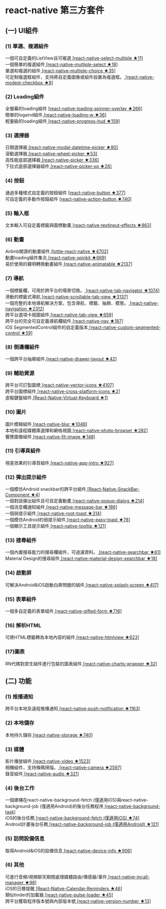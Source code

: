 # react-native 第三方套件 #

## (一) UI組件 ##
### (1) 單選、複選組件 ###
一個可自定義的ListView且可複選[ [react-native-select-multiple ★11] ](https://github.com/tableflip/react-native-select-multiple) </br>
一個簡單的複選組件[ [react-native-multiple-select ★18] ](https://github.com/toystars/react-native-multiple-select)</br>
單選和複選的組件[ [react-native-multiple-choice ★35] ](https://github.com/d-a-n/react-native-multiple-choice)</br>
可定制複選框組件，支持將自定義圖像或組件設置為複選框。[ [react-native-modest-checkbox ★8] ](https://github.com/tiaanduplessis/react-native-modest-checkbox)

### (2) Loading組件 ###
全螢幕的loading組件 [ [react-native-loading-spinner-overlay ★266] ](https://github.com/niftylettuce/react-native-loading-spinner-overlay)</br>
簡單的logaind組件[ [react-native-loading-w ★36] ](https://github.com/wenxucheng/react-native-loading-w)</br>
輕量級的loading組件[ [react-native-progress-hud ★159]](https://github.com/naoufal/react-native-progress-hud)

### (3) 選擇器 ###
日期選擇器[ [react-native-modal-datetime-picker ★80] ](https://github.com/mmazzarolo/react-native-modal-datetime-picker)</br>
滾動選擇器[ [react-native-wheel-picker ★53] ](https://github.com/lesliesam/react-native-wheel-picker)</br>
高性能底部選擇器[ [react-native-picker ★336] ](https://github.com/beefe/react-native-picker)</br>
下拉式底部選擇器組件[ [react-native-picker-xg ★26] ](https://github.com/xgfe/react-native-picker-xg)

### (4) 按鈕 ###
通過多種樣式自定義的按鈕組件 [ [react-native-button ★377] ](https://github.com/APSL/react-native-button)</br>
可自定義的多動作按鈕組件 [ [react-native-action-button ★740] ](https://github.com/mastermoo/react-native-action-button)

### (5) 輸入框 ###
文本輸入可自定義標籤與圖標動畫[ [react-native-textinput-effects ★863] ](https://github.com/halilb/react-native-textinput-effects)

### (6) 動畫 ###
Airbnb開源的動畫組件[ [lottie-react-native ★4702] ](https://github.com/airbnb/lottie-react-native)</br>
動畫loading組件集合[ [react-native-spinkit ★669] ](https://github.com/maxs15/react-native-spinkit)</br>
易於使用的聲明轉換動畫組件[ [react-native-animatable ★2137] ](https://github.com/oblador/react-native-animatable)

### (7) 導航 ###
一個標籤欄，可用於跨平台的場景切換。[ [react-native-tab-navigator ★1074] ](https://github.com/exponent/react-native-tab-navigator)</br>
滑動的標籤式導航[ [react-native-scrollable-tab-view ★3137] ](https://github.com/skv-headless/react-native-scrollable-tab-view)</br>
一個完整的本地導航解決方案，包含導航、標籤、抽屜、模態。[ [react-native-navigation ★2312] ](https://github.com/wix/react-native-navigation)</br>
跨平台選項卡視圖組件[ [react-native-tab-view ★659] ](https://github.com/react-native-community/react-native-tab-view)</br>
跨平台的完全可自定義導航欄組件[ [react-native-nav ★187] ](https://github.com/jineshshah36/react-native-nav)</br>
iOS SegmentedControl組件的自定義版本[ [react-native-custom-segmented-control ★59] ](https://github.com/wix/react-native-custom-segmented-control)

### (8) 側邊欄組件 ###
一個跨平台抽屜組件[ [react-native-drawer-layout ★42] ](https://github.com/react-native-community/react-native-drawer-layout)

### (9) 輔助資源 ###
跨平台可訂製圖標[ [react-native-vector-icons ★4107] ](https://github.com/oblador/react-native-vector-icons)</br>
跨平台圖標組件[ [react-native-cross-platform-icons ★2] ](https://github.com/dwicao/react-native-cross-platform-icons)</br>
虛擬鍵盤組件[ [React-Native-Virtual-Keyboard ★1] ](https://github.com/nshaposhnik/React-Native-Virtual-Keyboard)

### (10) 圖片 ###
圖片模糊組件[ [react-native-blur ★1048] ](https://github.com/react-native-community/react-native-blur)</br>
本地和遠程媒體庫選擇和網格視圖[ [react-native-photo-browser ★282] ](https://github.com/halilb/react-native-photo-browser)</br>
響應圖像組件[ [react-native-fit-image ★148] ](https://github.com/huiseoul/react-native-fit-image)

### (11) 引導頁組件 ###
視差效果的引導頁組件[ [react-native-app-intro ★927] ](https://github.com/FuYaoDe/react-native-app-intro)

### (12) 彈出提示組件 ###
一個模仿Android snackbar的跨平台組件[ [React-Native-SnackBar-Component ★4] ](https://github.com/SiDevesh/React-Native-SnackBar-Component)</br>
一個對話彈出組件且可自定義動畫[ [react-native-popup-dialog ★214] ](https://github.com/jacklam718/react-native-popup-dialog)</br>
一個消息欄通知組件[ [react-native-message-bar ★186] ](https://github.com/KBLNY/react-native-message-bar)</br>
一個弱提示組件[ [react-native-root-toast ★314] ](https://github.com/magicismight/react-native-root-toast)</br> 
一個模仿Android的弱提示組件[ [react-native-easy-toast ★78] ](https://github.com/crazycodeboy/react-native-easy-toast)</br>
一個顯示工具提示組件[ [react-native-tooltip ★121] ](https://github.com/chirag04/react-native-tooltip)

### (13) 搜尋組件 ###
一個內置搜尋能力的搜尋欄組件，可過濾資料。[ [react-native-searchbar ★61] ](https://github.com/localz/react-native-searchbar)</br>
Material Design的搜尋組件[ [react-native-material-design-searchbar ★18] ](https://github.com/ananddayalan/react-native-material-design-searchbar)

### (14) 啟動屏 ###
可解決Android&iOS啟動白屏問題的組件[ [react-native-splash-screen ★417] ](https://github.com/crazycodeboy/react-native-splash-screen/blob/master/README.zh.md)

### (15) 表單組件 ###
一個多自定義的表單組件[ [react-native-gifted-form ★716] ](https://github.com/FaridSafi/react-native-gifted-form)

### (16) 解析HTML ###
可將HTML標籤轉為本地內容的組件[ [react-native-htmlview ★623] ](https://github.com/jsdf/react-native-htmlview)

### (17)圖表 ###
RN代碼對原生組件進行包裝的圖表組件[ [react-native-charts-wrapper ★32] ](https://github.com/wuxudong/react-native-charts-wrapper)

## (二) 功能 ##
### (1) 推播通知 ###
跨平台本地及遠程推播通知[ [react-native-push-notification ★1163] ](https://github.com/zo0r/react-native-push-notification)

### (2) 本地儲存 ###
本地持久儲存[ [react-native-storage ★740] ](https://github.com/sunnylqm/react-native-storage/blob/master/README-CHN.md)

### (3) 媒體 ###
影片播放組件[ [react-native-video ★1523] ](https://github.com/react-native-community/react-native-video)</br>
相機組件，支持條碼掃描。[ [react-native-camera ★2597] ](https://github.com/lwansbrough/react-native-camera)</br>
錄音組件[ [react-native-audio ★321] ](https://github.com/jsierles/react-native-audio)

### (4) 後台工作 ###
一個建構在react-native-background-fetch (僅適用iOS)與react-native-background-job (僅適用Android)的後台任務程序[ [react-native-background-task] ](https://www.npmjs.com/package/react-native-background-task)</br>
iOS的後台任務[ [react-native-background-fetch (僅適用iOS) ★74] ](https://github.com/transistorsoft/react-native-background-fetch)</br>
Android計畫後台任務[ [react-native-background-job (僅適用Android) ★121] ](https://github.com/vikeri/react-native-background-job)

### (5) 訪問設備信息 ###
取得Android&iOS的設備信息[ [react-native-device-info ★906] ](https://github.com/rebeccahughes/react-native-device-info)

### (6) 其他 ###
可進行音頻/視頻聊天期間處理媒體路由/傳感器/事件[ [react-native-incall-manager ★98] ](https://github.com/zxcpoiu/react-native-incall-manager)</br>
iOS的日曆提醒[ [React-Native-Calendar-Reminders ★46] ](https://github.com/wmcmahan/React-Native-Calendar-Reminders)</br>
類似tinder的加載器[ [react-native-pulse-loader ★45] ](https://github.com/mastermoo/react-native-pulse-loader)</br>
跨平台獲取程序版本號與內部版本號[ [react-native-version-number ★13] ](https://github.com/APSL/react-native-version-number)